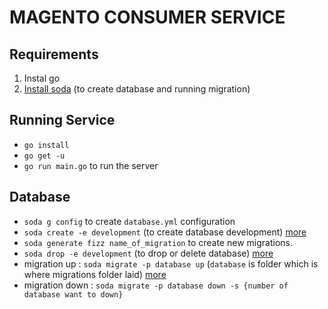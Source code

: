 # MAGENTO CONSUMER SERVICE


## Requirements
1. Instal go
2. [Install soda](https://gobuffalo.io/en/docs/db/toolbox/) (to create database and running migration)


## Running Service
- `go install`
- `go get -u`
- `go run main.go` to run the server

## Database
- `soda g config` to create `database.yml` configuration
- `soda create -e development` (to create database development) [more](https://gobuffalo.io/en/docs/db/toolbox/)
- `soda generate fizz name_of_migration` to create new migrations.
- `soda drop -e development` (to drop or delete database) [more](https://gobuffalo.io/en/docs/db/toolbox/)
- migration up : `soda migrate -p database up` (`database` is folder which is where migrations folder laid) [more](https://gobuffalo.io/en/docs/db/migrations/)
- migration down : `soda migrate -p database down -s {number of database want to down}`
